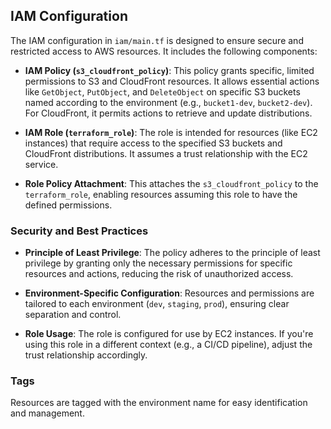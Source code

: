 ## IAM Configuration

The IAM configuration in `iam/main.tf` is designed to ensure secure and restricted access to AWS resources. It includes the following components:

- **IAM Policy (`s3_cloudfront_policy`)**: This policy grants specific, limited permissions to S3 and CloudFront resources. It allows essential actions like 
`GetObject`, `PutObject`, and `DeleteObject` on specific S3 buckets named according to the environment (e.g., `bucket1-dev`, `bucket2-dev`). For CloudFront, 
it permits actions to retrieve and update distributions.

- **IAM Role (`terraform_role`)**: The role is intended for resources (like EC2 instances) that require access to the specified S3 buckets and CloudFront 
distributions. It assumes a trust relationship with the EC2 service.

- **Role Policy Attachment**: This attaches the `s3_cloudfront_policy` to the `terraform_role`, enabling resources assuming this role to have the defined 
permissions.

### Security and Best Practices

- **Principle of Least Privilege**: The policy adheres to the principle of least privilege by granting only the necessary permissions for specific resources 
and actions, reducing the risk of unauthorized access.

- **Environment-Specific Configuration**: Resources and permissions are tailored to each environment (`dev`, `staging`, `prod`), ensuring clear separation and 
control.

- **Role Usage**: The role is configured for use by EC2 instances. If you're using this role in a different context (e.g., a CI/CD pipeline), adjust the trust 
relationship accordingly.

### Tags

Resources are tagged with the environment name for easy identification and management.

